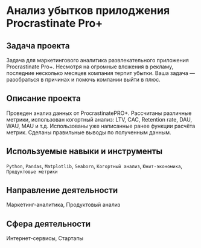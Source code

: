 # Анализ убытков прилоджения Procrastinate Pro+
## Задача проекта
Задача для маркетингового аналитика развлекательного приложения Procrastinate Pro+. Несмотря на огромные вложения в рекламу, последние несколько месяцев компания терпит убытки. Ваша задача — разобраться в причинах и помочь компании выйти в плюс. 

## Описание проекта
Проведен анализ данных от ProcrastinatePRO+.
Рассчитаны различные метрики, использован когортный анализ: LTV, CAC, Retention rate, DAU, WAU, MAU и т.д. Использованы уже написанные ранее функции расчёта метрик. Сделаны правильные выводы по полученным данным. 

## Используемые навыки и инструменты
`Python`, `Pandas`, `Matplotlib`, `Seaborn`, `Когортный анализ`, 
`Юнит-экономика`, `Продуктовые метрики`

## Направление деятельности
Маркетинг-аналитика, Продуктовый анализ

## Сфера деятельности
Интернет-сервисы, Стартапы
